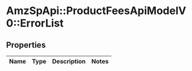 # AmzSpApi::ProductFeesApiModelV0::ErrorList

## Properties
Name | Type | Description | Notes
------------ | ------------- | ------------- | -------------

